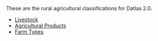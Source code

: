These are the rural agricultural classifications for Datlas 2.0.

- [Livestock](https://docs.google.com/spreadsheets/d/1eTJMg5jaKDS2ohkhr9AA8Lo7gUR0XOtbfZvkcYJpmVQ/edit#gid=1207195644)
- [Agricultural Products](https://docs.google.com/spreadsheets/d/1UV80vfHq0Gopy7Gpxb9SyQ41PfCN3wZthy-Cp5pSf_E/edit#gid=0)
- [Farm Types](https://docs.google.com/spreadsheets/d/1ma0pznYRwg9JDdjMJKDvh-V9oyXwssBMc3X6p-yw_tI/edit#gid=0)
